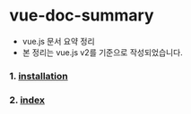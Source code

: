 # vue-doc-summary
- vue.js 문서 요약 정리
- 본 정리는 vue.js v2를 기준으로 작성되었습니다.
### 1. [installation](https://github.com/gh-shin/vue-doc-summary/blob/master/01_installation.md)
### 2. [index](https://github.com/gh-shin/vue-doc-summary/blob/master/02_index.md)
